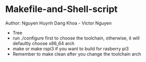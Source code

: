 # Makefile-and-Shell-script
Author: Nguyen Huynh Dang Khoa - Victor Nguyen  

- Tree  
- run ./configure first to choose the toolchain, otherwise, it will   
  defaultly choose x86_64 arch  
- make or make rspi3 if you want to build for rasberry pi3  
- Remember to make clean after you change the toolchain arch  

